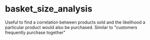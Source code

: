 # basket_size_analysis
Useful to find a correlation between products sold and the likelihood a particular product would also be purchased. Similar to "customers frequently purchase together"
